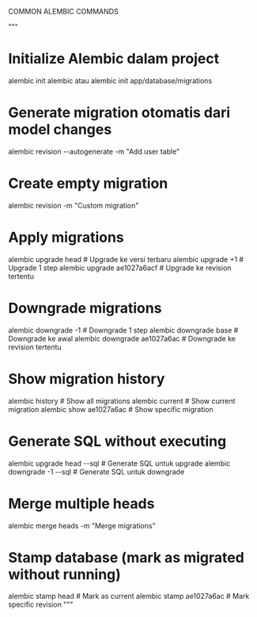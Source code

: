 COMMON ALEMBIC COMMANDS

"""

# Initialize Alembic dalam project

alembic init alembic
atau
alembic init app/database/migrations

# Generate migration otomatis dari model changes

alembic revision --autogenerate -m "Add user table"

# Create empty migration

alembic revision -m "Custom migration"

# Apply migrations

alembic upgrade head # Upgrade ke versi terbaru
alembic upgrade +1 # Upgrade 1 step
alembic upgrade ae1027a6acf # Upgrade ke revision tertentu

# Downgrade migrations

alembic downgrade -1 # Downgrade 1 step
alembic downgrade base # Downgrade ke awal
alembic downgrade ae1027a6ac # Downgrade ke revision tertentu

# Show migration history

alembic history # Show all migrations
alembic current # Show current migration
alembic show ae1027a6ac # Show specific migration

# Generate SQL without executing

alembic upgrade head --sql # Generate SQL untuk upgrade
alembic downgrade -1 --sql # Generate SQL untuk downgrade

# Merge multiple heads

alembic merge heads -m "Merge migrations"

# Stamp database (mark as migrated without running)

alembic stamp head # Mark as current
alembic stamp ae1027a6ac # Mark specific revision
"""
